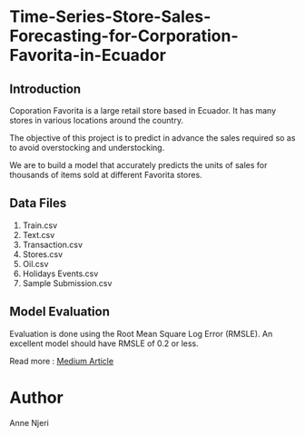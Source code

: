 # Time-Series-Store-Sales-Forecasting-for-Corporation-Favorita-in-Ecuador

## Introduction

Coporation Favorita is a large retail store based in Ecuador. It has many stores in various locations around the country.

The objective of this project is to predict in advance the sales required so as to avoid overstocking and understocking.

We are to build a model that accurately predicts the units of sales for thousands of items sold at different Favorita stores.

## Data Files
1. Train.csv
2. Text.csv
3. Transaction.csv
4. Stores.csv
5. Oil.csv
6. Holidays Events.csv
7. Sample Submission.csv

## Model Evaluation
Evaluation is done using the Root Mean Square Log Error (RMSLE).
An excellent model should have RMSLE of 0.2 or less.


Read more : [Medium Article](https://medium.com/@anitathewriter17/time-series-regression-store-sales-forecasting-for-corporation-favorita-in-ecuador-2774ce42c79b) 


# Author
Anne Njeri
